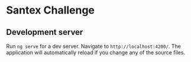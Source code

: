 # Santex Challenge

## Development server

Run `ng serve` for a dev server. Navigate to `http://localhost:4200/`. The application will automatically reload if you change any of the source files.

